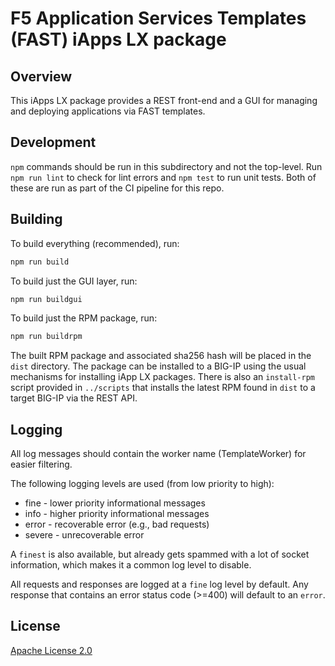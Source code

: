 # F5 Application Services Templates (FAST) iApps LX package

## Overview

This iApps LX package provides a REST front-end and a GUI for managing and deploying applications via FAST templates.

## Development

`npm` commands should be run in this subdirectory and not the top-level.
Run `npm run lint` to check for lint errors and `npm test` to run unit tests.
Both of these are run as part of the CI pipeline for this repo.

## Building

To build everything (recommended), run:

```bash
npm run build
```

To build just the GUI layer, run:

```bash
npm run buildgui
```

To build just the RPM package, run:

```bash
npm run buildrpm
```

The built RPM package and associated sha256 hash will be placed in the `dist` directory.
The package can be installed to a BIG-IP using the usual mechanisms for installing iApp LX packages.
There is also an `install-rpm` script provided in `../scripts` that installs the latest RPM found in `dist` to a target BIG-IP via the REST API.

## Logging

All log messages should contain the worker name (TemplateWorker) for easier filtering.

The following logging levels are used (from low priority to high):

* fine - lower priority informational messages
* info - higher priority informational messages
* error - recoverable error (e.g., bad requests)
* severe - unrecoverable error

A `finest` is also available, but already gets spammed with a lot of socket information, which makes it a common log level to disable.

All requests and responses are logged at a `fine` log level by default.
Any response that contains an error status code (>=400) will default to an `error`.

## License

[Apache License 2.0](https://choosealicense.com/licenses/apache-2.0/)
